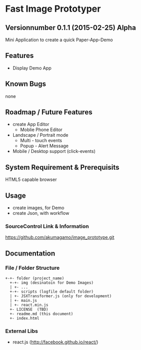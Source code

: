 # Fast Image Prototyper
## Versionnumber 0.1.1 (2015-02-25) Alpha
Mini Application to create a quick Paper-App-Demo

## Features
* Display Demo App

## Known Bugs
none

## Roadmap / Future Features
* create App Editor
    * Moblie Phone Editor
* Landscape / Portrait mode
    * Multi - touch events
    * Popup - Alert Message
* Mobile / Desktop support (click-events)


## System Requirement & Prerequisits
HTML5 capable browser

## Usage
* create images, for Demo
* create Json, with workflow

### SourceControl Link & Information
https://github.com/akumagamo/image_prototype.git

## Documentation

### File / Folder Structure 
    +-+- folder (project_name)
      +-+- img (desinatoin for Demo Images)
      | +- ...
      +-+- scripts (logfile default folder)
      | +- JSXTransformer.js (only for development)
      | +- main.js
      | +- react.min.js
      +- LICENSE  (TBD)
      +- readme.md (this document)
      +- index.html
	  
### External Libs
* react.js (http://facebook.github.io/react/)
